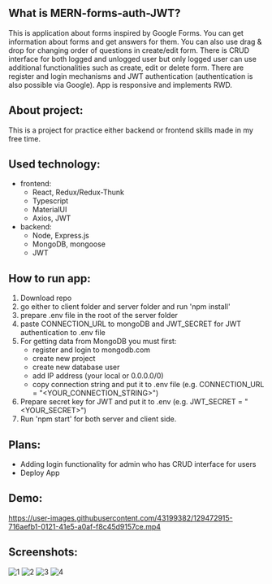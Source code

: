## What is MERN-forms-auth-JWT?
This is application about forms inspired by Google Forms. You can get information about forms and get answers for them. You can also use drag & drop for changing order of questions in create/edit form. There is CRUD interface for both logged and unlogged user but only logged user can use additional functionalities such as create, edit or delete form. There are register and login mechanisms and JWT authentication (authentication is also possible via Google). App is responsive and implements RWD.

## About project:
This is a project for practice either backend or frontend skills made in my free time.

## Used technology:
* frontend: 
  * React, Redux/Redux-Thunk 
  * Typescript
  * MaterialUI
  * Axios, JWT
* backend:
  * Node, Express.js
  * MongoDB, mongoose
  * JWT

## How to run app:
1. Download repo
2. go either to client folder and server folder and run 'npm install'
3. prepare .env file in the root of the server folder
4. paste CONNECTION_URL to mongoDB and JWT_SECRET for JWT authentication to .env file
5. For getting data from MongoDB you must first:
    * register and login to mongodb.com
    * create new project 
    * create new database user
    * add IP address (your local or 0.0.0.0/0)
    * copy connection string and put it to .env file (e.g. CONNECTION_URL = "<YOUR_CONNECTION_STRING>")
 6. Prepare secret key for JWT and put it to .env (e.g. JWT_SECRET = "<YOUR_SECRET>")
 7. Run 'npm start' for both server and client side.

## Plans:
* Adding login functionality for admin who has CRUD interface for users
* Deploy App 

## Demo:
https://user-images.githubusercontent.com/43199382/129472915-716aefb1-0121-41e5-a0af-f8c45d9157ce.mp4

## Screenshots:
![1](https://user-images.githubusercontent.com/43199382/129473129-d5a7c7c9-f31e-4a63-96aa-1750c2a63a4e.jpg)
![2](https://user-images.githubusercontent.com/43199382/129473132-04cb4487-1006-4578-a4be-27b76a44dae7.jpg)
![3](https://user-images.githubusercontent.com/43199382/129473133-8d7c9871-8132-438d-bfaf-dec142f80205.jpg)
![4](https://user-images.githubusercontent.com/43199382/129473134-d50553ab-73ea-4c75-bc41-c72d708902ec.jpg)

